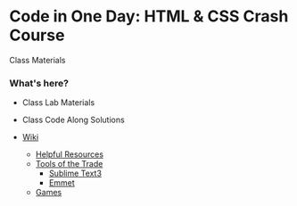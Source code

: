 # Code in One Day: HTML & CSS Crash Course
Class Materials

### What's here?

- Class Lab Materials
- Class Code Along Solutions

- [Wiki](https://github.com/jmeade11/FEWD/wiki)
  - [Helpful Resources](https://github.com/jmeade11/FEWD/wiki/resources)
  - [Tools of the Trade](https://github.com/jmeade11/FEWD/wiki#tools-of-the-trade)
    - [Sublime Text3](https://github.com/jmeade11/FEWD/wiki/Sublime)
    - [Emmet](https://github.com/jmeade11/FEWD/wiki/Emmet)
  - [Games](https://github.com/jmeade11/FEWD/wiki/Games)
